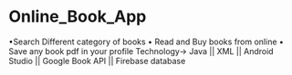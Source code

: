 # Online_Book_App
•Search Different category of books  • Read and Buy books from online  • Save any book pdf in your profile Technology->  Java || XML || Android Studio || Google Book API || Firebase database
